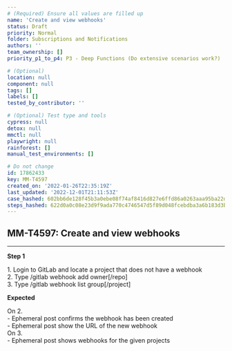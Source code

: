 ```yaml
---
# (Required) Ensure all values are filled up
name: 'Create and view webhooks'
status: Draft
priority: Normal
folder: Subscriptions and Notifications
authors: ''
team_ownership: []
priority_p1_to_p4: P3 - Deep Functions (Do extensive scenarios work?)

# (Optional)
location: null
component: null
tags: []
labels: []
tested_by_contributor: ''

# (Optional) Test type and tools
cypress: null
detox: null
mmctl: null
playwright: null
rainforest: []
manual_test_environments: []

# Do not change
id: 17862433
key: MM-T4597
created_on: '2022-01-26T22:35:19Z'
last_updated: '2022-12-01T21:11:53Z'
case_hashed: 602bb6de128f45b3a0ebe08f74af8416d827e6ffd86a0263aaa95ba22dc6fd402ffeff9cbfd541da8d5aa088981ecbcf
steps_hashed: 622d0a0c08e23d9f9ada770c4746547d5f89d048fcebdba3a6b183d3b362453d68a25b704f2a39e8395fe3b27d6752ae
---
```


<!-- (Auto-generated) Based on frontmatter's "key" and "name" -->

## MM-T4597: Create and view webhooks

---

**Step 1**

1\. Login to GitLab and locate a project that does not have a webhook\
2\. Type /gitlab webhook add owner\[/repo]\
3\. Type /gitlab webhook list group\[/project]

**Expected**

On 2.\
\- Ephemeral post confirms the webhook has been created\
\- Ephemeral post show the URL of the new webhook\
On 3.\
\- Ephemeral post shows webhooks for the given projects
